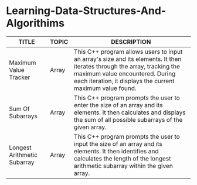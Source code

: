 # Learning-Data-Structures-And-Algorithims

| TITLE | TOPIC          | DESCRIPTION                      |
| --- | ------------- | --------------------------- |
| Maximum Value Tracker  | Array | This C++ program allows users to input an array's size and its elements. It then iterates through the array, tracking the maximum value encountered. During each iteration, it displays the current maximum value found. |
| Sum Of Subarrays  | Array | This C++ program prompts the user to enter the size of an array and its elements. It then calculates and displays the sum of all possible subarrays of the given array.  |
| Longest Arithmetic Subarray  | Array | This C++ program prompts the user to input the size of an array and its elements. It then identifies and calculates the length of the longest arithmetic subarray within the given array.  |

